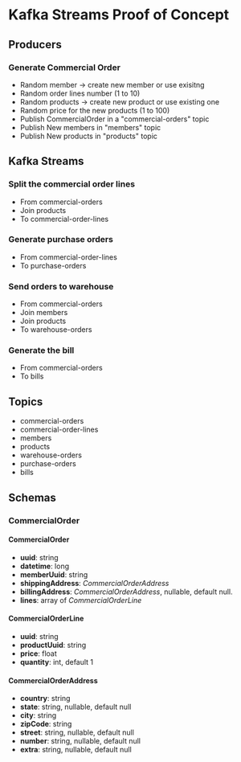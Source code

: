 # Kafka Streams Proof of Concept

## Producers

### Generate Commercial Order

- Random member -> create new member or use exisitng
- Random order lines number (1 to 10)
- Random products -> create new product or use existing one
- Random price for the new products (1 to 100)
- Publish CommercialOrder in a "commercial-orders" topic
- Publish New members in "members" topic
- Publish New products in "products" topic

## Kafka Streams

### Split the commercial order lines

- From commercial-orders
- Join products
- To commercial-order-lines

### Generate purchase orders

- From commercial-order-lines
- To purchase-orders

### Send orders to warehouse

- From commercial-orders
- Join members
- Join products
- To warehouse-orders

### Generate the bill

- From commercial-orders
- To bills

## Topics

- commercial-orders
- commercial-order-lines
- members
- products
- warehouse-orders
- purchase-orders
- bills

## Schemas

### CommercialOrder

#### CommercialOrder

- **uuid**: string
- **datetime**: long
- **memberUuid**: string
- **shippingAddress**: _CommercialOrderAddress_
- **billingAddress**: _CommercialOrderAddress_, nullable, default null.
- **lines**: array of _CommercialOrderLine_

#### CommercialOrderLine

- **uuid**: string
- **productUuid**: string
- **price**: float
- **quantity**: int, default 1

#### CommercialOrderAddress

- **country**: string
- **state**: string, nullable, default null
- **city**: string
- **zipCode**: string
- **street**: string, nullable, default null
- **number**: string, nullable, default null
- **extra**: string, nullable, default null
